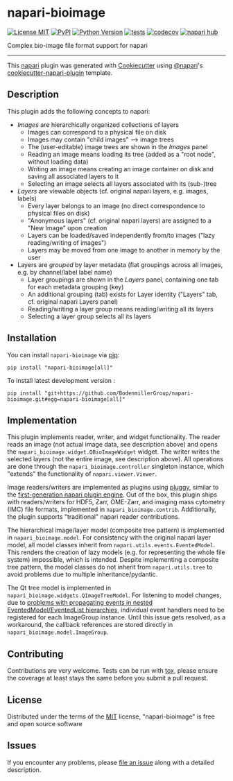 # napari-bioimage

[![License MIT](https://img.shields.io/pypi/l/napari-bioimage.svg?color=green)](https://github.com/BodenmillerGroup/napari-bioimage/raw/main/LICENSE)
[![PyPI](https://img.shields.io/pypi/v/napari-bioimage.svg?color=green)](https://pypi.org/project/napari-bioimage)
[![Python Version](https://img.shields.io/pypi/pyversions/napari-bioimage.svg?color=green)](https://python.org)
[![tests](https://github.com/BodenmillerGroup/napari-bioimage/workflows/tests/badge.svg)](https://github.com/BodenmillerGroup/napari-bioimage/actions)
[![codecov](https://codecov.io/gh/BodenmillerGroup/napari-bioimage/branch/main/graph/badge.svg)](https://codecov.io/gh/BodenmillerGroup/napari-bioimage)
[![napari hub](https://img.shields.io/endpoint?url=https://api.napari-hub.org/shields/napari-bioimage)](https://napari-hub.org/plugins/napari-bioimage)

Complex bio-image file format support for napari

----------------------------------

This [napari] plugin was generated with [Cookiecutter] using [@napari]'s [cookiecutter-napari-plugin] template.


## Description

This plugin adds the following concepts to napari:

- *Images* are hierarchically organized collections of layers
  - Images can correspond to a physical file on disk
  - Images may contain "child images" --> image trees
  - The (user-editable) image trees are shown in the *Images* panel
  - Reading an image means loading its tree (added as a "root node", without loading data)
  - Writing an image means creating an image container on disk and saving all associated layers to it
  - Selecting an image selects all layers associated with its (sub-)tree
- *Layers* are viewable objects (cf. original napari layers, e.g. images, labels)
  - Every layer belongs to an image (no direct correspondence to physical files on disk)
  - "Anonymous layers" (cf. original napari layers) are assigned to a "New Image" upon creation
  - Layers can be loaded/saved independently from/to images ("lazy reading/writing of images")
  - Layers may be moved from one image to another in memory by the user
- Layers are *grouped* by layer metadata (flat groupings across all images, e.g. by channel/label label name)
  - Layer groupings are shown in the *Layers* panel, containing one tab for each metadata grouping (key)
  - An additional grouping (tab) exists for Layer identity ("Layers" tab, cf. original napari Layers panel)
  - Reading/writing a layer group means reading/writing all its layers
  - Selecting a layer group selects all its layers


## Installation

You can install `napari-bioimage` via [pip]:

    pip install "napari-bioimage[all]"

To install latest development version :

    pip install "git+https://github.com/BodenmillerGroup/napari-bioimage.git#egg=napari-bioimage[all]"


## Implementation

This plugin implements reader, writer, and widget functionality. The reader reads an image (not actual image data, see description above) and opens the `napari_bioimage.widget.QBioImageWidget` widget. The writer writes the selected layers (not the entire image, see description above). All operations are done through the `napari_bioimage.controller` singleton instance, which "extends" the functionality of `napari.viewer.Viewer`.

Image readers/writers are implemented as plugins using [pluggy](https://pluggy.readthedocs.io), similar to the [first-generation napari plugin engine](https://github.com/napari/napari-plugin-engine). Out of the box, this plugin ships with readers/writers for HDF5, Zarr, OME-Zarr, and imaging mass cytometry (IMC) file formats, implemented in `napari_bioimage.contrib`. Additionally, the plugin supports "traditional" napari reader contributions.

The hierarchical image/layer model (composite tree pattern) is implemented in `napari_bioimage.model`. For consistency with the original napari layer model, all model classes inherit from `napari.utils.events.EventedModel`. This renders the creation of lazy models (e.g. for representing the whole file system) impossible, which is intended. Despite implementing a composite tree pattern, the model classes do not inherit from `napari.utils.tree` to avoid problems due to multiple inheritance/pydantic.

The Qt tree model is implemented in `napari_bioimage.widgets.QImageTreeModel`. For listening to model changes, due to [problems with propagating events in nested EventedModel/EventedList hierarchies](https://napari.zulipchat.com/#narrow/stream/212875-general/topic/.E2.9C.94.20model.20events.20propagation), individual event handlers need to be registered for each ImageGroup instance. Until this issue gets resolved, as a workaround, the callback references are stored directly in `napari_bioimage.model.ImageGroup`.

## Contributing

Contributions are very welcome. Tests can be run with [tox], please ensure
the coverage at least stays the same before you submit a pull request.


## License

Distributed under the terms of the [MIT] license,
"napari-bioimage" is free and open source software


## Issues

If you encounter any problems, please [file an issue] along with a detailed description.

[napari]: https://github.com/napari/napari
[Cookiecutter]: https://github.com/audreyr/cookiecutter
[@napari]: https://github.com/napari
[MIT]: http://opensource.org/licenses/MIT
[BSD-3]: http://opensource.org/licenses/BSD-3-Clause
[GNU GPL v3.0]: http://www.gnu.org/licenses/gpl-3.0.txt
[GNU LGPL v3.0]: http://www.gnu.org/licenses/lgpl-3.0.txt
[Apache Software License 2.0]: http://www.apache.org/licenses/LICENSE-2.0
[Mozilla Public License 2.0]: https://www.mozilla.org/media/MPL/2.0/index.txt
[cookiecutter-napari-plugin]: https://github.com/napari/cookiecutter-napari-plugin

[file an issue]: https://github.com/BodenmillerGroup/napari-bioimage/issues

[napari]: https://github.com/napari/napari
[tox]: https://tox.readthedocs.io/en/latest/
[pip]: https://pypi.org/project/pip/
[PyPI]: https://pypi.org/
